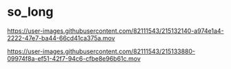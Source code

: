 # so_long



https://user-images.githubusercontent.com/82111543/215132140-a974e1a4-2222-47e7-ba44-66cd41ca375a.mov





https://user-images.githubusercontent.com/82111543/215133880-09974f8a-ef51-42f7-94c6-cfbe8e96b61c.mov



